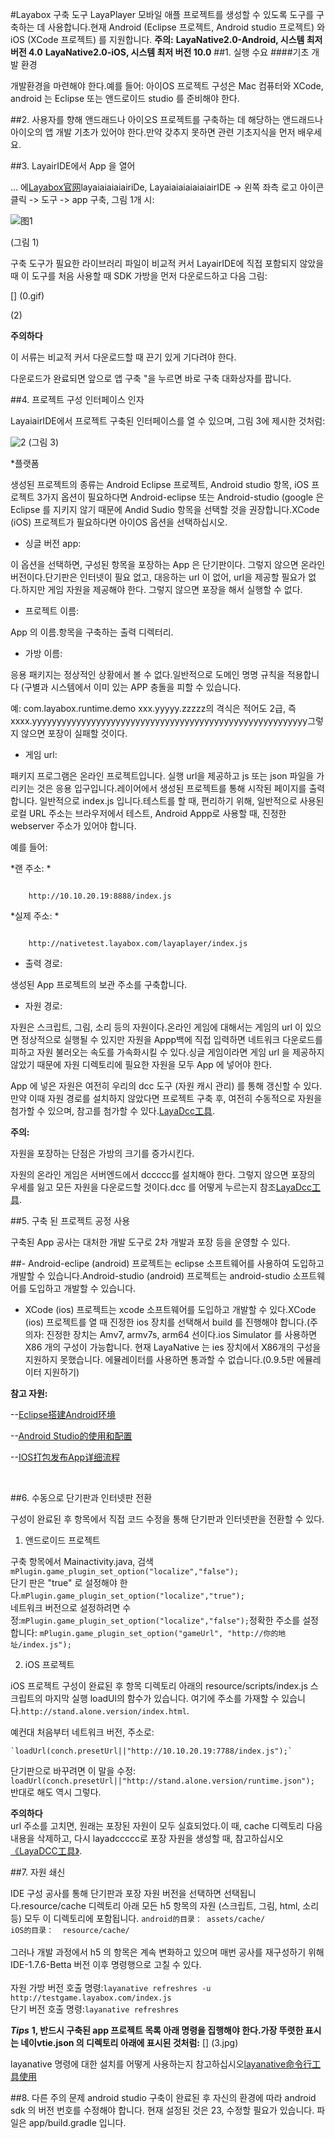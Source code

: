 #Layabox 구축 도구
LayaPlayer 모바일 애플 프로젝트를 생성할 수 있도록 도구를 구축하는 데 사용합니다.현재 Android (Eclipse 프로젝트, Android studio 프로젝트) 와 iOS (XCode 프로젝트) 를 지원합니다.
**주의:**
**LayaNative2.0-Android, 시스템 최저 버전 4.0**
**LayaNative2.0-iOS, 시스템 최저 버전 10.0**
##1. 실행 수요
####기초 개발 환경

개발환경을 마련해야 한다.예를 들어: 아이OS 프로젝트 구성은 Mac 컴퓨터와 XCode, android 는 Eclipse 또는 앤드로이드 studio 를 준비해야 한다.

##2. 사용자를 향해
앤드래드나 아이오S 프로젝트를 구축하는 데 해당하는 앤드래드나 아이오의 앱 개발 기초가 있어야 한다.만약 갖추지 못하면 관련 기초지식을 먼저 배우세요.



##3. LayairIDE에서 App 을 열어

… 에[Layabox官网](http://localhost/LayaAir2_Auto/Layabox.com)layaiaiaiaiairiDe, LayaiaiaiaiaiaiairIDE -> 왼쪽 좌측 로고 아이콘 클릭 -> 도구 -> app 구축, 그림 1개 시:


![图1](1.jpg)

(그림 1)


구축 도구가 필요한 라이브러리 파일이 비교적 커서 LayairIDE에 직접 포함되지 않았을 때 이 도구를 처음 사용할 때 SDK 가방을 먼저 다운로드하고 다음 그림:

[] (0.gif)

(2)

**주의하다**

이 서류는 비교적 커서 다운로드할 때 끈기 있게 기다려야 한다.

다운로드가 완료되면 앞으로 앱 구축 "을 누르면 바로 구축 대화상자를 팝니다.

##4. 프로젝트 구성 인터페이스 인자

LayaiairIDE에서 프로젝트 구축된 인터페이스를 열 수 있으며, 그림 3에 제시한 것처럼:

![2](2.jpg)
(그림 3)

*플랫폼

생성된 프로젝트의 종류는 Android Eclipse 프로젝트, Android studio 항목, iOS 프로젝트 3가지 옵션이 필요하다면 Android-eclipse 또는 Android-studio (google 은 Eclipse 를 지키지 않기 때문에 Andid Sudio 항목을 선택할 것을 권장합니다.XCode (iOS) 프로젝트가 필요하다면 아이OS 옵션을 선택하십시오.


* 싱글 버전 app:

이 옵션을 선택하면, 구성된 항목을 포장하는 App 은 단기판이다. 그렇지 않으면 온라인 버전이다.단기판은 인터넷이 필요 없고, 대응하는 url 이 없어, url을 제공할 필요가 없다.하지만 게임 자원을 제공해야 한다. 그렇지 않으면 포장을 해서 실행할 수 없다.

* 프로젝트 이름:

App 의 이름.항목을 구축하는 출력 디렉터리.

* 가방 이름:

응용 패키지는 정상적인 상황에서 볼 수 없다.일반적으로 도메인 명명 규칙을 적용합니다 (구별과 시스템에서 이미 있는 APP 충돌을 피할 수 있습니다.

예: com.layabox.runtime.demo
xxx.yyyyy.zzzzz의 격식은 적어도 2급, 즉 xxxx.yyyyyyyyyyyyyyyyyyyyyyyyyyyyyyyyyyyyyyyyyyyyyyyyyyyyyyyy그렇지 않으면 포장이 실패할 것이다.

* 게임 url:

패키지 프로그램은 온라인 프로젝트입니다. 실행 url을 제공하고 js 또는 json 파일을 가리키는 것은 응용 입구입니다.레이어에서 생성된 프로젝트를 통해 시작된 페이지를 출력합니다. 일반적으로 index.js 입니다.테스트를 할 때, 편리하기 위해, 일반적으로 사용된 로컬 URL 주소는 브라우저에서 테스트, Android Appp로 사용할 때, 진정한 webserver 주소가 있어야 합니다.

예를 들어:

*랜 주소: *


```

    http://10.10.20.19:8888/index.js
```

*실제 주소: *

```

    http://nativetest.layabox.com/layaplayer/index.js
```


* 출력 경로:

생성된 App 프로젝트의 보관 주소를 구축합니다.

* 자원 경로:

자원은 스크립트, 그림, 소리 등의 자원이다.온라인 게임에 대해서는 게임의 url 이 있으면 정상적으로 실행될 수 있지만 자원을 Appp백에 직접 입력하면 네트워크 다운로드를 피하고 자원 불러오는 속도를 가속화시킬 수 있다.싱글 게임이라면 게임 url 을 제공하지 않았기 때문에 자원 디렉토리에 필요한 자원을 모두 App 에 넣어야 한다.

App 에 넣은 자원은 여전히 우리의 dcc 도구 (자원 캐시 관리) 를 통해 갱신할 수 있다.
만약 이때 자원 경로를 설치하지 않았다면 프로젝트 구축 후, 여전히 수동적으로 자원을 첨가할 수 있으며, 참고를 첨가할 수 있다.[LayaDcc工具](https://ldc.layabox.com/doc2/?nav=zh-as-6-2-0).


   **주의:**  

자원을 포장하는 단점은 가방의 크기를 증가시킨다.

자원의 온라인 게임은 서버엔드에서 dccccc를 설치해야 한다. 그렇지 않으면 포장의 우세를 잃고 모든 자원을 다운로드할 것이다.dcc 를 어떻게 누르는지 참조[LayaDcc工具](https://ldc.layabox.com/doc2/?nav=zh-as-6-2-0).



##5. 구축 된 프로젝트 공정 사용

구축된 App 공사는 대처한 개발 도구로 2차 개발과 포장 등을 운영할 수 있다.

##- Android-eclipe (android) 프로젝트는 eclipse 소프트웨어를 사용하여 도입하고 개발할 수 있습니다.Android-studio (android) 프로젝트는 android-studio 소프트웨어를 도입하고 개발할 수 있습니다.
- XCode (ios) 프로젝트는 xcode 소프트웨어를 도입하고 개발할 수 있다.XCode (ios) 프로젝트를 열 때 진정한 ios 장치를 선택해서 build 를 진행해야 합니다.(주의자: 진정한 장치는 Amv7, armv7s, arm64 선이다.ios Simulator 를 사용하면 X86 개의 구성이 가능합니다. 현재 LayaNative 는 ies 장치에서 X86개의 구성을 지원하지 못했습니다. 에뮬레이터를 사용하면 통과할 수 없습니다.(0.9.5판 에뮬레이터 지원하기)



**참고 자원:**

--[Eclipse搭建Android环境](https://github.com/layabox/layaair-doc/tree/master/Chinese/LayaNative/setUpAndroidEnvironment_Eclipse)

--[Android Studio的使用和配置](https://github.com/layabox/layaair-doc/tree/master/Chinese/LayaNative/AndroidStudio_ConfigurationAndApplication)

--[IOS打包发布App详细流程](https://github.com/layabox/layaair-doc/tree/master/Chinese/LayaNative/packagingReleases_IOS)

​

##6. 수동으로 단기판과 인터넷판 전환

구성이 완료된 후 항목에서 직접 코드 수정을 통해 단기판과 인터넷판을 전환할 수 있다.

1. 앤드로이드 프로젝트

구축 항목에서 Mainactivity.java, 검색`mPlugin.game_plugin_set_option("localize","false");`  
단기 판은 "true" 로 설정해야 한다.`mPlugin.game_plugin_set_option("localize","true");`  
네트워크 버전으로 설정하려면 수정:`mPlugin.game_plugin_set_option("localize","false");`정확한 주소를 설정합니다:
     `mPlugin.game_plugin_set_option("gameUrl", "http://你的地址/index.js");`


2. iOS 프로젝트

iOS 프로젝트 구성이 완료된 후 항목 디렉토리 아래의 resource/scripts/index.js 스크립트의 마지막 실행 loadUl의 함수가 있습니다. 여기에 주소를 가재할 수 있습니다.`http://stand.alone.version/index.html`.

예컨대 처음부터 네트워크 버전, 주소로:


    `loadUrl(conch.presetUrl||"http://10.10.20.19:7788/index.js");`   
단기판으로 바꾸려면 이 말을 수정:
    `loadUrl(conch.presetUrl||"http://stand.alone.version/runtime.json");`  
반대로 해도 역시 그렇다.


   **주의하다**   
url 주소를 고치면, 원래는 포장된 자원이 모두 실효되었다.이 때, cache 디렉토리 다음 내용을 삭제하고, 다시 layadccccc로 포장 자원을 생성할 때, 참고하십시오[《LayaDCC工具》](https://ldc.layabox.com/doc2/?nav=zh-as-6-2-0).

##7. 자원 쇄신

IDE 구성 공사를 통해 단기판과 포장 자원 버전을 선택하면 선택됩니다.resource/cache 디렉토리 아래 모든 h5 항목의 자원 (스크립트, 그림, html, 소리 등) 모두 이 디렉토리에 포함됩니다.
``android的目录： assets/cache/  ``<br>``iOS的目录：  resource/cache/  ``<br><br>그러나 개발 과정에서 h5 의 항목은 계속 변화하고 있으며 매번 공사를 재구성하기 위해 IDE-1.7.6-Betta 버전 이후 명령행으로 고칠 수 있다.<br><br>자원 가방 버전 호출 명령:``layanative refreshres -u http://testgame.layabox.com/index.js``<br>단기 버전 호출 명령:``layanative refreshres``

***Tips***
**1, 반드시 구축된 app 프로젝트 목록 아래 명령을 집행해야 한다.가장 뚜렷한 표시는 네이vtie.json 의 디렉토리 아래에 표시된 것처럼:**
[] (3.jpg)

layanative 명령에 대한 설치를 어떻게 사용하는지 참고하십시오[layanative命令行工具使用](https://ldc.layabox.com/doc2/?nav=zh-as-6-3-0)


##8. 다른 주의 문제
android studio 구축이 완료된 후 자신의 환경에 따라 android sdk 의 버전 번호를 수정해야 합니다. 현재 설정된 것은 23, 수정할 필요가 있습니다.
파일은 app/build.gradle 입니다.